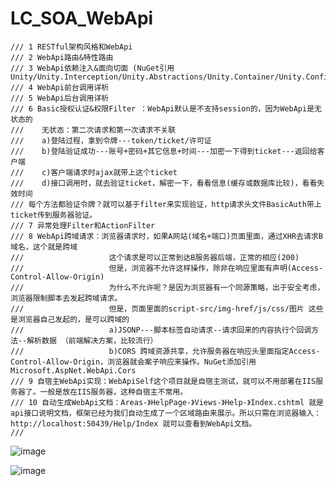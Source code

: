 # LC_SOA_WebApi
    /// 1 RESTful架构风格和WebApi  
    /// 2 WebApi路由&特性路由
    /// 3 WebApi依赖注入&面向切面 (NuGet引用Unity/Unity.Interception/Unity.Abstractions/Unity.Container/Unity.Configuration/Unity.Interception.Configuration)
    /// 4 WebApi前台调用详析
    /// 5 WebApi后台调用详析
    /// 6 Basic授权认证&权限Filter ：WebApi默认是不支持session的，因为WebApi是无状态的
    ///    无状态：第二次请求和第一次请求不关联
    ///    a)登陆过程，拿到令牌---token/ticket/许可证
    ///    b)登陆验证成功---账号+密码+其它信息+时间---加密一下得到ticket---返回给客户端
    ///    c)客户端请求时ajax就带上这个ticket
    ///    d)接口调用时，就去验证ticket，解密一下，看看信息(缓存或数据库比较)，看看失效时间
    /// 每个方法都验证令牌？就可以基于filter来实现验证，http请求头文件BasicAuth带上ticket传到服务器验证。
    /// 7 异常处理Filter和ActionFilter
    /// 8 WebApi跨域请求：浏览器请求时，如果A网站(域名+端口)页面里面，通过XHR去请求B域名，这个就是跨域
    ///                   这个请求是可以正常到达B服务器后端，正常的相应(200)
    ///                   但是，浏览器不允许这样操作，除非在响应里面有声明(Access-Control-Allow-Origin)
    ///                   为什么不允许呢？是因为浏览器有一个同源策略，出于安全考虑，浏览器限制脚本去发起跨域请求。
    ///                   但是，页面里面的script-src/img-href/js/css/图片 这些是浏览器自己发起的，是可以跨域的
    ///                   a)JSONP---脚本标签自动请求--请求回来的内容执行个回调方法--解析数据 （前端解决方案，比较流行）
    ///                   b)CORS 跨域资源共享，允许服务器在响应头里面指定Access-Control-Allow-Origin，浏览器就会案子响应来操作。NuGet添加引用Microsoft.AspNet.WebApi.Cors
    /// 9 自宿主WebApi实现：WebApiSelf这个项目就是自宿主测试，就可以不用部署在IIS服务器了。一般是放在IIS服务器，这种自宿主不常用。
    /// 10 自动生成WebApi文档：Areas-》HelpPage-》Views-》Help-》Index.cshtml 就是api接口说明文档，框架已经为我们自动生成了一个区域路由来展示。所以只需在浏览器输入：http://localhost:50439/Help/Index 就可以查看到WebApi文档。
    /// 

![image](https://user-images.githubusercontent.com/26539681/115218867-93371300-a139-11eb-9039-03cc5ff3e8c5.png)

![image](https://user-images.githubusercontent.com/26539681/115219112-c7aacf00-a139-11eb-891d-9d338411536b.png)
